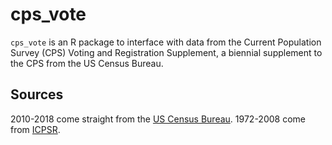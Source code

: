 
<!-- README.md is generated from README.Rmd. Please edit that file -->

# cps\_vote

<!-- badges: start -->

<!-- badges: end -->

`cps_vote` is an R package to interface with data from the Current
Population Survey (CPS) Voting and Registration Supplement, a biennial
supplement to the CPS from the US Census Bureau.

## Sources

2010-2018 come straight from the [US Census
Bureau](https://thedataweb.rm.census.gov/ftp/cps_ftp.html). 1972-2008
come from
[ICPSR](https://www.icpsr.umich.edu/icpsrweb/ICPSR/series/24/studies).

